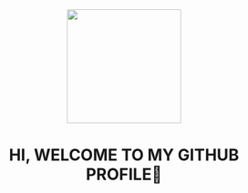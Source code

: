 <div id="header" align="center">
  <img src="https://media1.giphy.com/media/v1.Y2lkPTc5MGI3NjExemR0OGplcm0zcHczcGQ3cWl2bzE0bGVsaWJ2emVmbjhuM21ja2QzciZlcD12MV9pbnRlcm5hbF9naWZfYnlfaWQmY3Q9cw/PEG26dtbtF10k/giphy.gif" width="200"/>
  <h1>HI, WELCOME TO MY GITHUB PROFILE🦖</h1>
</div>

